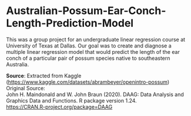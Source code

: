 # Australian-Possum-Ear-Conch-Length-Prediction-Model

This was a group project for an undergraduate linear regression course at University of Texas at Dallas.
Our goal was to create and diagnose a multiple linear regression model that would predict the length of the ear conch
of a particular pair of possum species native to southeastern Australia.

**Source**: Extracted from Kaggle (https://www.kaggle.com/datasets/abrambeyer/openintro-possum)\
            Original Source:\
            John H. Maindonald and W. John Braun (2020). DAAG: Data Analysis and\
              Graphics Data and Functions. R package version 1.24.\
              https://CRAN.R-project.org/package=DAAG
